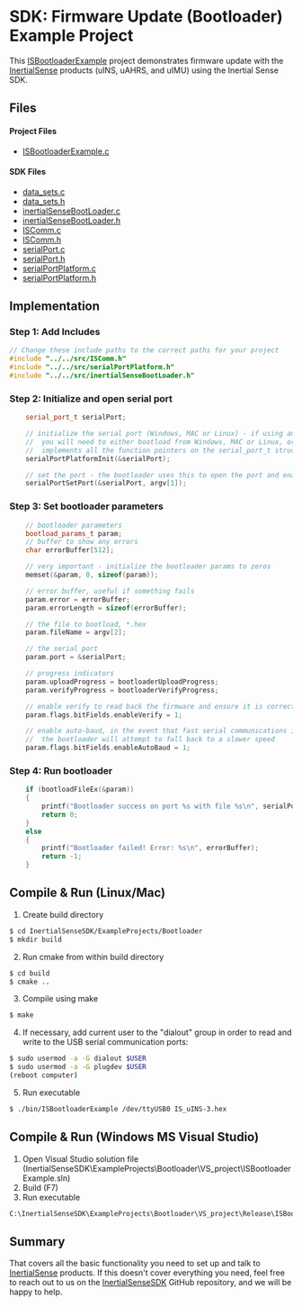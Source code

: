 # SDK: Firmware Update (Bootloader) Example Project

This [ISBootloaderExample](https://github.com/inertialsense/InertialSenseSDK/tree/master/ExampleProjects/Bootloader) project demonstrates firmware update with the <a href="https://inertialsense.com">InertialSense</a> products (uINS, uAHRS, and uIMU) using the Inertial Sense SDK.

## Files

#### Project Files

* [ISBootloaderExample.c](https://github.com/inertialsense/InertialSenseSDK/tree/master/ExampleProjects/Bootloader/ISBootloaderExample.c)

#### SDK Files

* [data_sets.c](https://github.com/inertialsense/InertialSenseSDK/tree/master/src/data_sets.c)
* [data_sets.h](https://github.com/inertialsense/InertialSenseSDK/tree/master/src/data_sets.h)
* [inertialSenseBootLoader.c](https://github.com/inertialsense/InertialSenseSDK/tree/master/src/inertialSenseBootLoader.c)
* [inertialSenseBootLoader.h](https://github.com/inertialsense/InertialSenseSDK/tree/master/src/inertialSenseBootLoader.h)
* [ISComm.c](https://github.com/inertialsense/InertialSenseSDK/tree/master/src/ISComm.c)
* [ISComm.h](https://github.com/inertialsense/InertialSenseSDK/tree/master/src/ISComm.h)
* [serialPort.c](https://github.com/inertialsense/InertialSenseSDK/tree/master/src/serialPort.c)
* [serialPort.h](https://github.com/inertialsense/InertialSenseSDK/tree/master/src/serialPort.h)
* [serialPortPlatform.c](https://github.com/inertialsense/InertialSenseSDK/tree/master/src/serialPortPlatform.c)
* [serialPortPlatform.h](https://github.com/inertialsense/InertialSenseSDK/tree/master/src/serialPortPlatform.h)


## Implementation

### Step 1: Add Includes

```C++
// Change these include paths to the correct paths for your project
#include "../../src/ISComm.h"
#include "../../src/serialPortPlatform.h"
#include "../../src/inertialSenseBootLoader.h"
```

### Step 2: Initialize and open serial port

```C++
	serial_port_t serialPort;

	// initialize the serial port (Windows, MAC or Linux) - if using an embedded system like Arduino,
	//  you will need to either bootload from Windows, MAC or Linux, or implement your own code that
	//  implements all the function pointers on the serial_port_t struct.
	serialPortPlatformInit(&serialPort);

	// set the port - the bootloader uses this to open the port and enable bootload mode, etc.
	serialPortSetPort(&serialPort, argv[1]);
```

### Step 3: Set bootloader parameters

```C++
	// bootloader parameters
	bootload_params_t param;
	// buffer to show any errors
	char errorBuffer[512];

	// very important - initialize the bootloader params to zeros
	memset(&param, 0, sizeof(param));

	// error buffer, useful if something fails
	param.error = errorBuffer;
	param.errorLength = sizeof(errorBuffer);

	// the file to bootload, *.hex
	param.fileName = argv[2];

	// the serial port
	param.port = &serialPort;

	// progress indicators
	param.uploadProgress = bootloaderUploadProgress;
	param.verifyProgress = bootloaderVerifyProgress;

	// enable verify to read back the firmware and ensure it is correct
	param.flags.bitFields.enableVerify = 1;

	// enable auto-baud, in the event that fast serial communications is not available,
	//  the bootloader will attempt to fall back to a slower speed
	param.flags.bitFields.enableAutoBaud = 1;
```

### Step 4: Run bootloader

```C++
	if (bootloadFileEx(&param))
	{
		printf("Bootloader success on port %s with file %s\n", serialPort.port, param.fileName);
		return 0;
	}
	else
	{
		printf("Bootloader failed! Error: %s\n", errorBuffer);
		return -1;
	}
```

## Compile & Run (Linux/Mac)

1. Create build directory
``` bash
$ cd InertialSenseSDK/ExampleProjects/Bootloader
$ mkdir build
```
2. Run cmake from within build directory
``` bash
$ cd build
$ cmake ..
```
3. Compile using make
 ``` bash
 $ make
 ```
4. If necessary, add current user to the "dialout" group in order to read and write to the USB serial communication ports:
```bash
$ sudo usermod -a -G dialout $USER
$ sudo usermod -a -G plugdev $USER
(reboot computer)
```
5. Run executable
``` bash
$ ./bin/ISBootloaderExample /dev/ttyUSB0 IS_uINS-3.hex
```
## Compile & Run (Windows MS Visual Studio)

1. Open Visual Studio solution file (InertialSenseSDK\ExampleProjects\Bootloader\VS_project\ISBootloaderExample.sln)
2. Build (F7)
3. Run executable
``` bash
C:\InertialSenseSDK\ExampleProjects\Bootloader\VS_project\Release\ISBootloaderExample.exe COM3 IS_uINS-3.hex
```

## Summary

That covers all the basic functionality you need to set up and talk to <a href="https://inertialsense.com">InertialSense</a> products.  If this doesn't cover everything you need, feel free to reach out to us on the <a href="https://github.com/inertialsense/InertialSenseSDK">InertialSenseSDK</a> GitHub repository, and we will be happy to help.

